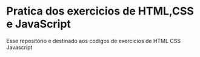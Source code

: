 # Pratica dos exercicios de HTML,CSS e JavaScript
 Esse repositório é destinado aos codigos de exercicios de HTML CSS Javascript
